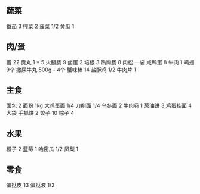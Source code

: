 ## 蔬菜

番茄 3
榨菜 2
菠菜 1/2
黄瓜 1

## 肉/蛋

蛋 22
贡丸 1 * 5
火腿肠 9
卤蛋 2
培根 3
热狗肠 8
肉松 一袋
咸鸭蛋 8
牛肉 1
鸡翅 9个
撒尿牛丸 500g - 4个
蟹味棒 14
盐酥鸡 1/2
牛肉片 1

## 主食

面包 2
面粉 1kg
大鸡蛋面 1/4
刀削面 1/4
乌冬面 2
牛肉卷 1
葱油饼 3
鸡蛋挂面 4大袋
手抓饼 2
饺子 10
粽子 4

## 水果

橙子 2
蓝莓 1
哈密瓜 1/2
凤梨 1

## 零食

蛋挞皮 13
蛋挞液 1/2